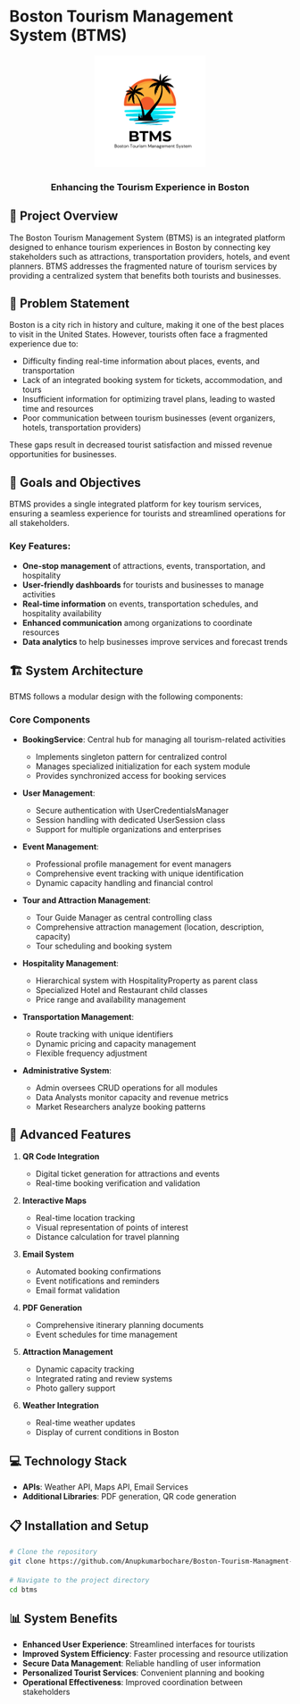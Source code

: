 # Boston Tourism Management System (BTMS)

<div align="center">
  <img src="/BTMS_Final/src/main/resources/images/BTMS.png" alt="BTMS Logo" width="200">
  <h3>Enhancing the Tourism Experience in Boston</h3>
</div>

## 🌆 Project Overview

The Boston Tourism Management System (BTMS) is an integrated platform designed to enhance tourism experiences in Boston by connecting key stakeholders such as attractions, transportation providers, hotels, and event planners. BTMS addresses the fragmented nature of tourism services by providing a centralized system that benefits both tourists and businesses.

## 🌟 Problem Statement

Boston is a city rich in history and culture, making it one of the best places to visit in the United States. However, tourists often face a fragmented experience due to:

- Difficulty finding real-time information about places, events, and transportation
- Lack of an integrated booking system for tickets, accommodation, and tours
- Insufficient information for optimizing travel plans, leading to wasted time and resources
- Poor communication between tourism businesses (event organizers, hotels, transportation providers)

These gaps result in decreased tourist satisfaction and missed revenue opportunities for businesses.

## 🎯 Goals and Objectives

BTMS provides a single integrated platform for key tourism services, ensuring a seamless experience for tourists and streamlined operations for all stakeholders.

### Key Features:

- **One-stop management** of attractions, events, transportation, and hospitality
- **User-friendly dashboards** for tourists and businesses to manage activities
- **Real-time information** on events, transportation schedules, and hospitality availability
- **Enhanced communication** among organizations to coordinate resources
- **Data analytics** to help businesses improve services and forecast trends

## 🏗️ System Architecture

BTMS follows a modular design with the following components:

### Core Components

- **BookingService**: Central hub for managing all tourism-related activities
  - Implements singleton pattern for centralized control
  - Manages specialized initialization for each system module
  - Provides synchronized access for booking services

- **User Management**:
  - Secure authentication with UserCredentialsManager
  - Session handling with dedicated UserSession class
  - Support for multiple organizations and enterprises

- **Event Management**:
  - Professional profile management for event managers
  - Comprehensive event tracking with unique identification
  - Dynamic capacity handling and financial control

- **Tour and Attraction Management**:
  - Tour Guide Manager as central controlling class
  - Comprehensive attraction management (location, description, capacity)
  - Tour scheduling and booking system

- **Hospitality Management**:
  - Hierarchical system with HospitalityProperty as parent class
  - Specialized Hotel and Restaurant child classes
  - Price range and availability management

- **Transportation Management**:
  - Route tracking with unique identifiers
  - Dynamic pricing and capacity management
  - Flexible frequency adjustment

- **Administrative System**:
  - Admin oversees CRUD operations for all modules
  - Data Analysts monitor capacity and revenue metrics
  - Market Researchers analyze booking patterns

## 🚀 Advanced Features

1. **QR Code Integration**
   - Digital ticket generation for attractions and events
   - Real-time booking verification and validation

2. **Interactive Maps**
   - Real-time location tracking
   - Visual representation of points of interest
   - Distance calculation for travel planning

3. **Email System**
   - Automated booking confirmations
   - Event notifications and reminders
   - Email format validation

4. **PDF Generation**
   - Comprehensive itinerary planning documents
   - Event schedules for time management

5. **Attraction Management**
   - Dynamic capacity tracking
   - Integrated rating and review systems
   - Photo gallery support

6. **Weather Integration**
   - Real-time weather updates
   - Display of current conditions in Boston

## 💻 Technology Stack

- **APIs**: Weather API, Maps API, Email Services
- **Additional Libraries**: PDF generation, QR code generation

## 📋 Installation and Setup

```bash
# Clone the repository
git clone https://github.com/Anupkumarbochare/Boston-Tourism-Managment-Systems---BTMS.git

# Navigate to the project directory
cd btms

```

## 📊 System Benefits

- **Enhanced User Experience**: Streamlined interfaces for tourists
- **Improved System Efficiency**: Faster processing and resource utilization
- **Secure Data Management**: Reliable handling of user information
- **Personalized Tourist Services**: Convenient planning and booking
- **Operational Effectiveness**: Improved coordination between stakeholders
